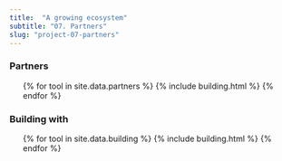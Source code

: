 ```yaml
---
title:  "A growing ecosystem"
subtitle: "07. Partners"
slug: "project-07-partners"
---
```


<div class="building">
  <h3>Partners</h3>
  <ul>
    {% for tool in site.data.partners %}
      {% include building.html %}
    {% endfor %}
  </ul>
  <h3>Building with</h3>
  <ul class="b">
    {% for tool in site.data.building %}
      {% include building.html %}
    {% endfor %}
  </ul>
</div>
